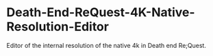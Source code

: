 # Death-End-ReQuest-4K-Native-Resolution-Editor
Editor of the internal resolution of the native 4k in Death end Re;Quest.
